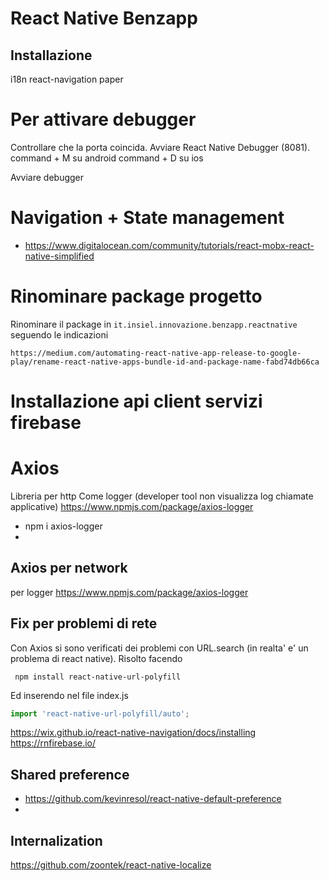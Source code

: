 # React Native Benzapp

## Installazione
i18n
react-navigation
paper

# Per attivare debugger
Controllare che la porta coincida. Avviare React Native Debugger (8081).
command + M su android
command + D su ios

Avviare debugger

# Navigation + State management
- https://www.digitalocean.com/community/tutorials/react-mobx-react-native-simplified

# Rinominare package progetto
Rinominare il package in `it.insiel.innovazione.benzapp.reactnative` seguendo le indicazioni

```
https://medium.com/automating-react-native-app-release-to-google-play/rename-react-native-apps-bundle-id-and-package-name-fabd74db66ca
```

# Installazione api client servizi firebase

# Axios
Libreria per http
Come logger (developer tool non visualizza log chiamate applicative)
https://www.npmjs.com/package/axios-logger
- npm i axios-logger
-
## Axios per network
per logger
https://www.npmjs.com/package/axios-logger


## Fix per problemi di rete
Con Axios si sono verificati dei problemi con URL.search (in realta' e' un problema di react native).
Risolto facendo

```text
 npm install react-native-url-polyfill
```

Ed inserendo nel file index.js

```typescript
import 'react-native-url-polyfill/auto';
```

https://wix.github.io/react-native-navigation/docs/installing
https://rnfirebase.io/

## Shared preference
- https://github.com/kevinresol/react-native-default-preference
-
## Internalization
https://github.com/zoontek/react-native-localize
